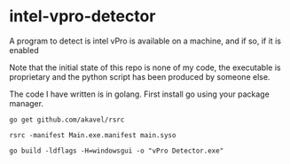 # intel-vpro-detector
A program to detect is intel vPro is available on a machine, and if so, if it is enabled

Note that the initial state of this repo is none of my code, the executable is proprietary and the python script has been produced by someone else.

The code I have written is in golang. First install go using your package manager.

```shell
go get github.com/akavel/rsrc
```

```shell
rsrc -manifest Main.exe.manifest main.syso
```

```shell
go build -ldflags -H=windowsgui -o "vPro Detector.exe"
```
